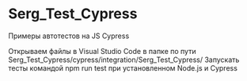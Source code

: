 # Serg_Test_Cypress
Примеры автотестов на JS Cypress

Открываем файлы в Visual Studio Code в папке по пути Serg_Test_Cypress/cypress/integration/Serg_Test_Cypress/ 
Запускать тесты командой npm run test при установленном Node.js и Cypress

